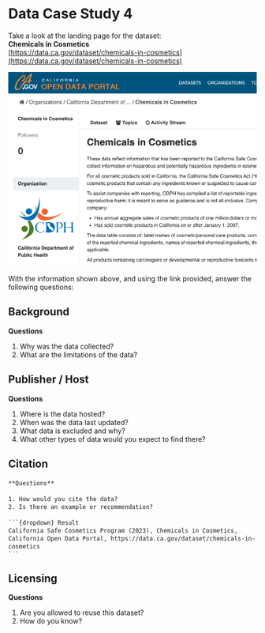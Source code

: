 # Data Case Study 4

Take a look at the landing page for the dataset:<br>
**Chemicals in Cosmetics** <br>
[https://data.ca.gov/dataset/chemicals-in-cosmetics](https://data.ca.gov/dataset/chemicals-in-cosmetics)

![california chemicals in cosmetics](./images/ca_data_chemicals.png)

With the information shown above, and using the link provided, answer the following questions:

## Background

**Questions**

1. Why was the data collected?
2. What are the limitations of the data?

## Publisher / Host

**Questions**

1. Where is the data hosted?
2. When was the data last updated? 
3. What data is excluded and why?
4. What other types of data would you expect to find there?

## Citation

````{card}
**Questions**

1. How would you cite the data?
2. Is there an example or recommendation?

```{dropdown} Result
California Safe Cosmetics Program (2023), Chemicals in Cosmetics, California Open Data Portal, https://data.ca.gov/dataset/chemicals-in-cosmetics
```
````
## Licensing

**Questions**

1. Are you allowed to reuse this dataset?
2. How do you know?
